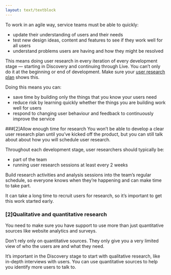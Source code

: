 ```yaml
---
layout: text/textblock
---
```


To work in an agile way, service teams must be able to quickly:
- update their understanding of users and their needs
- test new design ideas, content and features to see if they work well for all users
- understand problems users are having and how they might be resolved

This means doing user research in every iteration of every development stage — starting in Discovery and continuing through Live. You can’t only do it at the beginning or end of development. Make sure your [user research plan](/user-research/planning-user-research/) shows this.

Doing this means you can:
- save time by building only the things that you know your users need
- reduce risk by learning quickly whether the things you are building work well for users
- respond to changing user behaviour and feedback to continuously improve the service

###[2]Allow enough time for research
You won’t be able to develop a clear user research plan until you’ve kicked off the product, but you can still talk about about how you will schedule user research.

Throughout each development stage, user researchers should typically be:
- part of the team 
- running user research sessions at least every 2 weeks

Build research activities and analysis sessions into the team’s regular schedule, so everyone knows when they’re happening and can make time to take part.

It can take a long time to recruit users for research, so it’s important to get this work started early.

### [2]Qualitative and quantitative research

You need to make sure you have support to use more than just quantitative sources like website analytics and surveys.

Don’t rely only on quantitative sources. They only give you a very limited view of who the users are and what they need.

It’s important in the Discovery stage to start with qualitative research, like in-depth interviews with users. You can use quantitative sources to help you identify more users to talk to.


